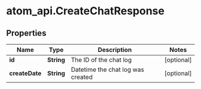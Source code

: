 # atom_api.CreateChatResponse

## Properties
Name | Type | Description | Notes
------------ | ------------- | ------------- | -------------
**id** | **String** | The ID of the chat log | [optional] 
**createDate** | **String** | Datetime the chat log was created | [optional] 


